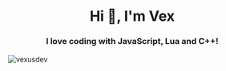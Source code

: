 <h1 align="center">Hi 👋, I'm Vex</h1>
<h3 align="center">I love coding with JavaScript, Lua and C++!</h3>


<p>&nbsp;<img align="center" src="https://github-readme-stats.vercel.app/api?username=vexusdev&show_icons=true&theme=tokyonight&locale=en" alt="vexusdev" /></p>
